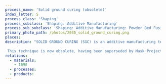```yaml
---
process_name: 'Solid ground curing (obsolete)'
index_letter: S
process_class: 'Shaping'
process_subclass: 'Shaping: Additive Manufacturing'
process_sub_subclass: 'Shaping: Additive Manufacturing: Powder Bed Fusion'
primary_photo_path: /photos/2035_solid_ground_curing.png
places: 
description: "SOLID GROUND CURING (SGC) is an additive manufacturing technique which differs in concept from laser-based methods. A negative image of the layer of the part to be produced is created electrostatically on a glass plate (as in a photocopier). The mask is positioned over a bath of photo-sensitive resin and the clear areas cured by exposure to UV light. The resin is wiped clear, leaving hardened areas intact. Wax is applied to the top surface to provide support to the cured resin, and solidified by chilling. The top surface is then milled back to the required thickness and the next layer of resin is applied for curing. As with other additive manufacturing processes, a CAD solid model of the part is required.
 
 This technique is now obsolete, having been superseded by Mask Projection Stereolithography (MPSLA) which does not require chilling or milling during the building process."
relations: 
  - materials: 
    - 1090
  - processes: 
  - products: 
---
```

